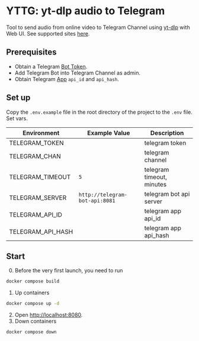 # YTTG: yt-dlp audio to Telegram
Tool to send audio from online video to Telegram Channel using [yt-dlp](https://github.com/yt-dlp/yt-dlp) with Web UI. See supported sites [here](https://github.com/yt-dlp/yt-dlp/blob/master/supportedsites.md).

## Prerequisites

- Obtain a Telegram [Bot Token](https://core.telegram.org/bots/tutorial#obtain-your-bot-token).
- Add Telegram Bot into Telegram Channel as admin.
- Obtain Telegram [App](https://my.telegram.org/apps) `api_id` and `api_hash`.

## Set up
Copy the `.env.example` file in the root directory of the project to the `.env` file.
Set vars.

| Environment         | Example Value                  | Description               |
|---------------------|--------------------------------|---------------------------|
| TELEGRAM_TOKEN      |                                | telegram token            |
| TELEGRAM_CHAN       |                                | telegram channel          |
| TELEGRAM_TIMEOUT    | `5`                            | telegram timeout, minutes |
| TELEGRAM_SERVER     | `http://telegram-bot-api:8081` | telegram bot api server   |
| TELEGRAM_API_ID     |                                | telegram app api_id       |
| TELEGRAM_API_HASH   |                                | telegram app api_hash     |

## Start

0. Before the very first launch, you need to run
```sh
docker compose build
```
1. Up containers
```sh
docker compose up -d
```
2. Open [http://localhost:8080](http://localhost:8080).
3. Down containers
```sh
docker compose down
```